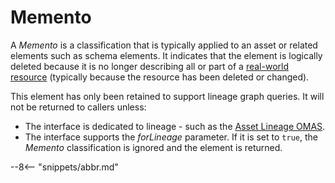 <!-- SPDX-License-Identifier: CC-BY-4.0 -->
<!-- Copyright Contributors to the Egeria project. -->

# Memento

A *Memento* is a classification that is typically applied to an asset or related elements such as schema elements. It indicates that the element is logically deleted because it is no longer describing all or part of a [real-world resource](/concepts/resource) (typically because the resource has been deleted or changed).

This element has only been retained to support lineage graph queries.   It will not be returned to callers unless:

* The interface is dedicated to lineage - such as the [Asset Lineage OMAS](/services/omas/asset-lineage/overview).
* The interface supports the *forLineage* parameter.  If it is set to `true`, the *Memento* classification is ignored and the element is returned.




--8<-- "snippets/abbr.md"
